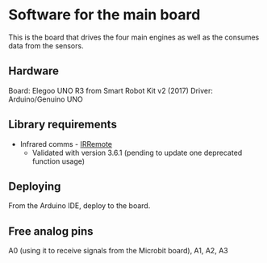 # Software for the main board

This is the board that drives the four main engines as well as the consumes data from the sensors.

## Hardware

Board: Elegoo UNO R3 from Smart Robot Kit v2 (2017)
Driver: Arduino/Genuino UNO

## Library requirements

- Infrared comms - [IRRemote](https://www.arduino.cc/reference/en/libraries/irremote/)
  - Validated with version 3.6.1 (pending to update one deprecated function usage)

## Deploying

From the Arduino IDE, deploy to the board.

## Free analog pins

A0 (using it to receive signals from the Microbit board), A1, A2, A3
